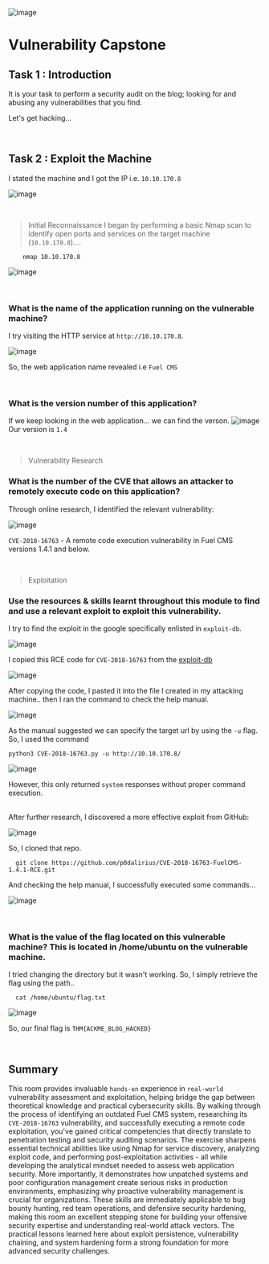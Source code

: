 ![image](https://github.com/user-attachments/assets/dc69df1b-7cd9-4df8-ad10-9a28431a8354)


# Vulnerability Capstone


## Task 1 : Introduction
  It is your task to perform a security audit on the blog; looking for and abusing any vulnerabilities that you find.
  
Let's get hacking...

<br>

## Task 2 : Exploit the Machine

   I stated the machine and I got the IP i.e. `10.10.170.8`
   
![image](https://github.com/user-attachments/assets/23788df8-f339-4ede-a6ce-7a83a67c7cc8)

<br>

> Initial Reconnaissance
  I began by performing a basic Nmap scan to identify open ports and services on the target machine (`10.10.170.8`)....
      
        nmap 10.10.170.8
        
![image](https://github.com/user-attachments/assets/e4580b70-dbbf-444c-ae6a-d59a0b731871)


<br>

### **What is the name of the application running on the vulnerable machine?**
  
  I try visiting the HTTP service at `http://10.10.170.8`.

![image](https://github.com/user-attachments/assets/5530f38f-a9ef-4d36-9bc2-17ad872a1ddd)

So, the web application name revealed i.e `Fuel CMS`


<br>

### **What is the version number of this application?**

  If we keep looking in the web application... we can find the verson.
![image](https://github.com/user-attachments/assets/eda85b92-82a6-4963-91fe-358878ea5aea)
Our version is `1.4`


<br>

> Vulnerability Research


### **What is the number of the CVE that allows an attacker to remotely execute code on this application?**

  Through online research, I identified the relevant vulnerability:  

![image](https://github.com/user-attachments/assets/c4132002-f5b3-4c5d-953e-ed09f90212c0)

`CVE-2018-16763` - A remote code execution vulnerability in Fuel CMS versions 1.4.1 and below.



<br>

> Exploitation

### **Use the resources & skills learnt throughout this module to find and use a relevant exploit to exploit this vulnerability.**

  I try to find the exploit in the google specifically enlisted in `exploit-db`.

![image](https://github.com/user-attachments/assets/a91c60cf-2de6-4d2f-ba5d-3f4447dcdc7b)
  
  I copied this RCE code for `CVE-2018-16763` from the [exploit-db](https://www.exploit-db.com/exploits/50477)
  
![image](https://github.com/user-attachments/assets/79f743f0-3e63-4c3d-bd79-24c05cb35696)

  After copying the code, I pasted it into the file I created in my attacking machine.. then I ran the command to check the help manual. 

![image](https://github.com/user-attachments/assets/5c0705a1-25b6-4bf1-a11d-87f378a34901)

  As the manual suggested we can specify the target url by using the `-u` flag. So, I used the command
  
    python3 CVE-2018-16763.py -u http://10.10.170.8/
    
![image](https://github.com/user-attachments/assets/80b419d4-e57e-4d4a-914f-f08f77158322)

However, this only returned `system` responses without proper command execution.


<br>
  After further research, I discovered a more effective exploit from GitHub:

![image](https://github.com/user-attachments/assets/2961243f-8902-4247-bf86-12b270191ee6)

  So, I cloned that repo.
      
      git clone https://github.com/p0dalirius/CVE-2018-16763-FuelCMS-1.4.1-RCE.git

  And checking the help manual, I successfully executed some commands...

![image](https://github.com/user-attachments/assets/8ed00645-e477-4853-9485-81b78146baf4)



<br>


### **What is the value of the flag located on this vulnerable machine? This is located in /home/ubuntu on the vulnerable machine.**

  I tried changing the directory but it wasn't working. So, I simply retrieve the flag using the path..

      cat /home/ubuntu/flag.txt 
      
![image](https://github.com/user-attachments/assets/e6ba1026-b648-4ef7-9180-54d3b3fdeb14)


So, our final flag is `THM{ACKME_BLOG_HACKED}`

<br>


## Summary

  This room provides invaluable `hands-on` experience in `real-world` vulnerability assessment and exploitation, helping bridge the gap between theoretical knowledge and practical cybersecurity skills. By walking through the process of identifying an outdated Fuel CMS system, researching its `CVE-2018-16763` vulnerability, and successfully executing a remote code exploitation, you've gained critical competencies that directly translate to penetration testing and security auditing scenarios. The exercise sharpens essential technical abilities like using Nmap for service discovery, analyzing exploit code, and performing post-exploitation activities - all while developing the analytical mindset needed to assess web application security. More importantly, it demonstrates how unpatched systems and poor configuration management create serious risks in production environments, emphasizing why proactive vulnerability management is crucial for organizations. These skills are immediately applicable to bug bounty hunting, red team operations, and defensive security hardening, making this room an excellent stepping stone for building your offensive security expertise and understanding real-world attack vectors. The practical lessons learned here about exploit persistence, vulnerability chaining, and system hardening form a strong foundation for more advanced security challenges.

